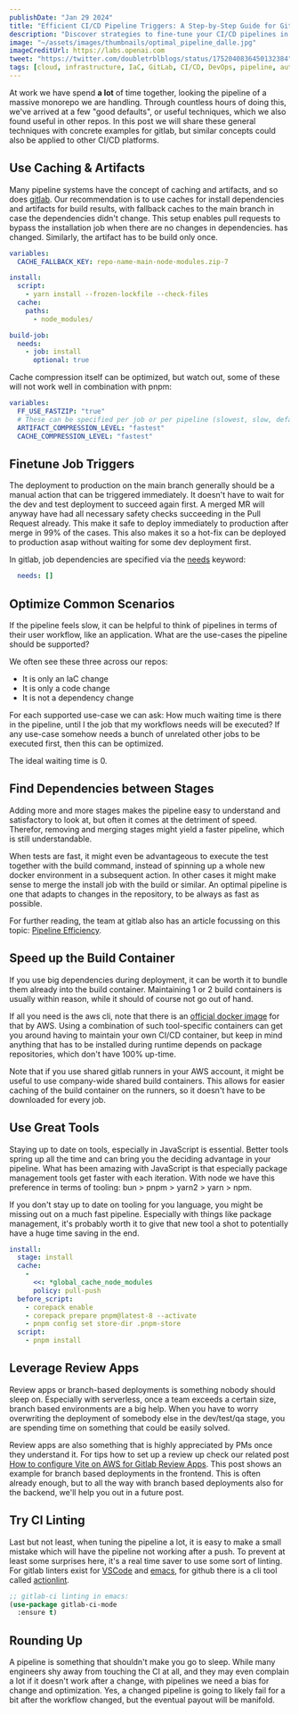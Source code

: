 ```yaml
---
publishDate: "Jan 29 2024"
title: "Efficient CI/CD Pipeline Triggers: A Step-by-Step Guide for GitLab"
description: "Discover strategies to fine-tune your CI/CD pipelines in GitLab for maximum efficiency and reduced wait times, complete with practical examples and tips."
image: "~/assets/images/thumbnails/optimal_pipeline_dalle.jpg"
imageCreditUrl: https://labs.openai.com
tweet: "https://twitter.com/doubletrblblogs/status/1752040836450132384"
tags: [cloud, infrastructure, IaC, GitLab, CI/CD, DevOps, pipeline, automation]
---
```


At work we have spend **a lot** of time together, looking the pipeline of a massive monorepo we
are handling. Through countless hours of doing this, we've arrived at a few "good defaults", or
useful techniques, which we also found useful in other repos. In this post we will share these
general techniques with concrete examples for gitlab, but similar concepts could also be applied
to other CI/CD platforms.

## Use Caching & Artifacts

Many pipeline systems have the concept of caching and artifacts, and so does
[gitlab](https://docs.gitlab.com/ee/ci/caching/). Our recommendation is to use caches for install
dependencies and artifacts for build results, with fallback caches to the main branch in case the
dependencies didn't change. This setup enables pull requests to bypass the installation job when
there are no changes in dependencies.  has changed. Similarly, the artifact has to be build only
once.

```yaml
variables:
  CACHE_FALLBACK_KEY: repo-name-main-node-modules.zip-7

install:
  script:
    - yarn install --frozen-lockfile --check-files
  cache:
    paths:
      - node_modules/
```

```yaml
build-job:
  needs:
    - job: install
      optional: true
```

Cache compression itself can be optimized, but watch out, some of these will not work well in combination with pnpm:
```yaml
variables:
  FF_USE_FASTZIP: "true"
  # These can be specified per job or per pipeline (slowest, slow, default, fast, and fastest)
  ARTIFACT_COMPRESSION_LEVEL: "fastest"
  CACHE_COMPRESSION_LEVEL: "fastest"
```


## Finetune Job Triggers

The deployment to production on the main branch generally should be a manual action that can be
triggered immediately. It doesn't have to wait for the dev and test deployment to succeed again
first. A merged MR will anyway have had all necessary safety checks succeeding in the Pull Request
already. This make it safe to deploy immediately to production after merge in 99% of the
cases. This also makes it so a hot-fix can be deployed to production asap without waiting for some
dev deployment first.

In gitlab, job dependencies are specified via the [needs](https://docs.gitlab.com/ee/ci/yaml/#needs) keyword:
```yaml
  needs: []
```

## Optimize Common Scenarios

If the pipeline feels slow, it can be helpful to think of pipelines in terms of their user
workflow, like an application. What are the use-cases the pipeline should be supported?

We often see these three across our repos:
- It is only an IaC change
- It is only a code change
- It is not a dependency change

For each supported use-case we can ask: How much waiting time is there in the pipeline, until I
the job that my workflows needs will be executed? If any use-case somehow needs a bunch of
unrelated other jobs to be executed first, then this can be optimized.

The ideal waiting time is 0.

## Find Dependencies between Stages

Adding more and more stages makes the pipeline easy to understand and satisfactory to look at, but
often it comes at the detriment of speed. Therefor, removing and merging stages might yield a
faster pipeline, which is still understandable.

When tests are fast, it might even be advantageous to execute the test together with the build
command, instead of spinning up a whole new docker environment in a subsequent action. In other
cases it might make sense to merge the install job with the build or similar. An optimal pipeline
is one that adapts to changes in the repository, to be always as fast as possible.

For further reading, the team at gitlab also has an article focussing on this topic: [Pipeline
Efficiency](https://docs.gitlab.com/ee/ci/pipelines/pipeline_efficiency.html).

## Speed up the Build Container

If you use big dependencies during deployment, it can be worth it to bundle them already into the
build container. Maintaining 1 or 2 build containers is usually within reason, while it should of
course not go out of hand.

If all you need is the aws cli, note that there is an [official docker
image](https://hub.docker.com/r/amazon/aws-cli) for that by AWS. Using a combination of such
tool-specific containers can get you around having to maintain your own CI/CD container, but keep
in mind anything that has to be installed during runtime depends on package repositories, which
don't have 100% up-time.

Note that if you use shared gitlab runners in your AWS account, it might be useful to use
company-wide shared build containers. This allows for easier caching of the build container on the
runners, so it doesn't have to be downloaded for every job.

## Use Great Tools

Staying up to date on tools, especially in JavaScript is essential. Better tools spring up all the
time and can bring you the deciding advantage in your pipeline. What has been amazing with
JavaScript is that especially package management tools get faster with each iteration. With node
we have this preference in terms of tooling: bun > pnpm > yarn2 > yarn > npm.

If you don't stay up to date on tooling for you language, you might be missing out on a much fast
pipeline. Especially with things like package management, it's probably worth it to give that new
tool a shot to potentially have a huge time saving in the end.

```yaml
install:
  stage: install
  cache:
    -
      <<: *global_cache_node_modules
      policy: pull-push
  before_script:
    - corepack enable
    - corepack prepare pnpm@latest-8 --activate
    - pnpm config set store-dir .pnpm-store
  script:
    - pnpm install
```

## Leverage Review Apps

Review apps or branch-based deployments is something nobody should sleep on. Especially with
serverless, once a team exceeds a certain size, branch based environments are a big help. When you
have to worry overwriting the deployment of somebody else in the dev/test/qa stage, you are
spending time on something that could be easily solved.


Review apps are also something that is highly appreciated by PMs once they understand it. For tips
how to set up a review up check our related post [How to configure Vite on AWS for Gitlab Review
Apps](https://double-trouble.dev/post/gitlab-review-apps-aws-vite/). This post shows an example
for branch based deployments in the frontend. This is often already enough, but to all the way
with branch based deployments also for the backend, we'll help you out in a future post.

## Try CI Linting

Last but not least, when tuning the pipeline a lot, it is easy to make a small mistake which will
have the pipeline not working after a push. To prevent at least some surprises here, it's a real
time saver to use some sort of linting. For gitlab linters exist for
[VSCode](https://docs.gitlab.com/ee/ci/lint.html) and
[emacs](https://gitlab.com/joewreschnig/gitlab-ci-mode/), for github there is a cli tool called
[actionlint](https://github.com/rhysd/actionlint/).

```lisp
;; gitlab-ci linting in emacs:
(use-package gitlab-ci-mode
  :ensure t)
```

## Rounding Up

A pipeline is something that shouldn't make you go to sleep. While many engineers shy away from
touching the CI at all, and they may even complain a lot if it doesn't work after a change, with
pipelines we need a bias for change and optimization. Yes, a changed pipeline is going to likely
fail for a bit after the workflow changed, but the eventual payout will be manifold.
